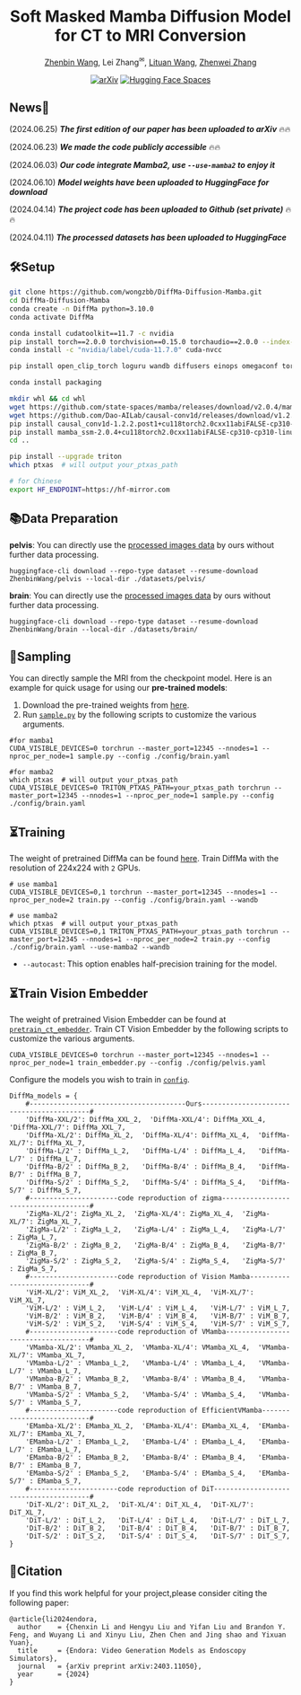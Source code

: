 <div id="top" align="center">

# Soft Masked Mamba Diffusion Model for CT to MRI Conversion
  
  [Zhenbin Wang](https://github.com/wongzbb), Lei Zhang<sup>✉</sup>, [Lituan Wang](https://github.com/LTWangSCU), [Zhenwei Zhang](https://github.com/Zhangzw-99) </br>
  
  [![arXiv](https://img.shields.io/badge/arXiv-2406.15910-b31b1b.svg)](https://arxiv.org/abs/2406.15910)
   [![Hugging Face Spaces](https://img.shields.io/badge/%F0%9F%A4%97%20Hugging%20Face-Spaces-blue)](https://huggingface.co/ZhenbinWang/DiffMa/tree/main)  </br>


</div>

## News🚀
(2024.06.25) ***The first edition of our paper has been uploaded to arXiv*** 🔥🔥

(2024.06.23) ***We made the code publicly accessible*** 🔥🔥

(2024.06.03) ***Our code integrate Mamba2, use `--use-mamba2` to enjoy it***

(2024.06.10) ***Model weights have been uploaded to HuggingFace for download***

(2024.04.14) ***The project code has been uploaded to Github (set private)*** 🔥🔥

(2024.04.11) ***The processed datasets has been uploaded to HuggingFace***


## 🛠Setup

```bash
git clone https://github.com/wongzbb/DiffMa-Diffusion-Mamba.git
cd DiffMa-Diffusion-Mamba
conda create -n DiffMa python=3.10.0
conda activate DiffMa

conda install cudatoolkit==11.7 -c nvidia
pip install torch==2.0.0 torchvision==0.15.0 torchaudio==2.0.0 --index-url https://download.pytorch.org/whl/cu117
conda install -c "nvidia/label/cuda-11.7.0" cuda-nvcc

pip install open_clip_torch loguru wandb diffusers einops omegaconf torchmetrics decord accelerate pytest fvcore chardet yacs termcolor submitit tensorboardX seaborn

conda install packaging

mkdir whl && cd whl
wget https://github.com/state-spaces/mamba/releases/download/v2.0.4/mamba_ssm-2.0.4+cu118torch2.0cxx11abiFALSE-cp310-cp310-linux_x86_64.whl
wget https://github.com/Dao-AILab/causal-conv1d/releases/download/v1.2.2.post1/causal_conv1d-1.2.2.post1+cu118torch2.0cxx11abiFALSE-cp310-cp310-linux_x86_64.whl
pip install causal_conv1d-1.2.2.post1+cu118torch2.0cxx11abiFALSE-cp310-cp310-linux_x86_64.whl
pip install mamba_ssm-2.0.4+cu118torch2.0cxx11abiFALSE-cp310-cp310-linux_x86_64.whl
cd ..

pip install --upgrade triton
which ptxas  # will output your_ptxas_path

# for Chinese
export HF_ENDPOINT=https://hf-mirror.com
```
## 📚Data Preparation
**pelvis**:  You can directly use the [processed images data](https://huggingface.co/datasets/ZhenbinWang/pelvis/tree/main) by ours without further data processing.
```
huggingface-cli download --repo-type dataset --resume-download ZhenbinWang/pelvis --local-dir ./datasets/pelvis/
```
**brain**:   You can directly use the [processed images data](https://huggingface.co/datasets/ZhenbinWang/brain/tree/main) by ours without further data processing.
```
huggingface-cli download --repo-type dataset --resume-download ZhenbinWang/brain --local-dir ./datasets/brain/
```

## 🎇Sampling
You can directly sample the MRI from the checkpoint model. Here is an example for quick usage for using our **pre-trained models**:
1. Download the pre-trained weights from [here](https://huggingface.co/ZhenbinWang/DiffMa/tree/main). 
2. Run [`sample.py`](sample.py) by the following scripts to customize the various arguments.
```
#for mamba1
CUDA_VISIBLE_DEVICES=0 torchrun --master_port=12345 --nnodes=1 --nproc_per_node=1 sample.py --config ./config/brain.yaml

#for mamba2
which ptxas  # will output your_ptxas_path
CUDA_VISIBLE_DEVICES=0 TRITON_PTXAS_PATH=your_ptxas_path torchrun --master_port=12345 --nnodes=1 --nproc_per_node=1 sample.py --config ./config/brain.yaml
```

## ⏳Training
The weight of pretrained DiffMa can be found [here](https://huggingface.co/ZhenbinWang/DiffMa/tree/main).
Train DiffMa with the resolution of 224x224 with `2` GPUs.
```
# use mamba1
CUDA_VISIBLE_DEVICES=0,1 torchrun --master_port=12345 --nnodes=1 --nproc_per_node=2 train.py --config ./config/brain.yaml --wandb

# use mamba2
which ptxas  # will output your_ptxas_path
CUDA_VISIBLE_DEVICES=0,1 TRITON_PTXAS_PATH=your_ptxas_path torchrun --master_port=12345 --nnodes=1 --nproc_per_node=2 train.py --config ./config/brain.yaml --use-mamba2 --wandb
```
- `--autocast`: This option enables half-precision training for the model. 


## ⏳Train Vision Embedder
The weight of pretrained Vision Embedder can be found at [`pretrain_ct_embedder`](pretrain_ct_vision_embedder).
Train CT Vision Embedder by the following scripts to customize the various arguments.
```
CUDA_VISIBLE_DEVICES=0 torchrun --master_port=12345 --nnodes=1 --nproc_per_node=1 train_embedder.py --config ./config/pelvis.yaml
```

Configure the models you wish to train in [`config`](config).
```
DiffMa_models = {
    #---------------------------------------Ours------------------------------------------#
    'DiffMa-XXL/2': DiffMa_XXL_2,  'DiffMa-XXL/4': DiffMa_XXL_4,  'DiffMa-XXL/7': DiffMa_XXL_7,
    'DiffMa-XL/2': DiffMa_XL_2,  'DiffMa-XL/4': DiffMa_XL_4,  'DiffMa-XL/7': DiffMa_XL_7,
    'DiffMa-L/2' : DiffMa_L_2,   'DiffMa-L/4' : DiffMa_L_4,   'DiffMa-L/7' : DiffMa_L_7,
    'DiffMa-B/2' : DiffMa_B_2,   'DiffMa-B/4' : DiffMa_B_4,   'DiffMa-B/7' : DiffMa_B_7,
    'DiffMa-S/2' : DiffMa_S_2,   'DiffMa-S/4' : DiffMa_S_4,   'DiffMa-S/7' : DiffMa_S_7,
    #----------------------code reproduction of zigma-------------------------------------#
    'ZigMa-XL/2': ZigMa_XL_2,  'ZigMa-XL/4': ZigMa_XL_4,  'ZigMa-XL/7': ZigMa_XL_7,
    'ZigMa-L/2' : ZigMa_L_2,   'ZigMa-L/4' : ZigMa_L_4,   'ZigMa-L/7' : ZigMa_L_7,
    'ZigMa-B/2' : ZigMa_B_2,   'ZigMa-B/4' : ZigMa_B_4,   'ZigMa-B/7' : ZigMa_B_7,
    'ZigMa-S/2' : ZigMa_S_2,   'ZigMa-S/4' : ZigMa_S_4,   'ZigMa-S/7' : ZigMa_S_7,
    #----------------------code reproduction of Vision Mamba------------------------------#
    'ViM-XL/2': ViM_XL_2,  'ViM-XL/4': ViM_XL_4,  'ViM-XL/7': ViM_XL_7,
    'ViM-L/2' : ViM_L_2,   'ViM-L/4' : ViM_L_4,   'ViM-L/7' : ViM_L_7,
    'ViM-B/2' : ViM_B_2,   'ViM-B/4' : ViM_B_4,   'ViM-B/7' : ViM_B_7,
    'ViM-S/2' : ViM_S_2,   'ViM-S/4' : ViM_S_4,   'ViM-S/7' : ViM_S_7,
    #----------------------code reproduction of VMamba------------------------------------#
    'VMamba-XL/2': VMamba_XL_2,  'VMamba-XL/4': VMamba_XL_4,  'VMamba-XL/7': VMamba_XL_7,
    'VMamba-L/2' : VMamba_L_2,   'VMamba-L/4' : VMamba_L_4,   'VMamba-L/7' : VMamba_L_7,
    'VMamba-B/2' : VMamba_B_2,   'VMamba-B/4' : VMamba_B_4,   'VMamba-B/7' : VMamba_B_7,
    'VMamba-S/2' : VMamba_S_2,   'VMamba-S/4' : VMamba_S_4,   'VMamba-S/7' : VMamba_S_7,
    #----------------------code reproduction of EfficientVMamba---------------------------#
    'EMamba-XL/2': EMamba_XL_2,  'EMamba-XL/4': EMamba_XL_4,  'EMamba-XL/7': EMamba_XL_7,
    'EMamba-L/2' : EMamba_L_2,   'EMamba-L/4' : EMamba_L_4,   'EMamba-L/7' : EMamba_L_7,
    'EMamba-B/2' : EMamba_B_2,   'EMamba-B/4' : EMamba_B_4,   'EMamba-B/7' : EMamba_B_7,
    'EMamba-S/2' : EMamba_S_2,   'EMamba-S/4' : EMamba_S_4,   'EMamba-S/7' : EMamba_S_7,
    #----------------------code reproduction of DiT---------------------------------------#
    'DiT-XL/2': DiT_XL_2,  'DiT-XL/4': DiT_XL_4,  'DiT-XL/7': DiT_XL_7,
    'DiT-L/2' : DiT_L_2,   'DiT-L/4' : DiT_L_4,   'DiT-L/7' : DiT_L_7,
    'DiT-B/2' : DiT_B_2,   'DiT-B/4' : DiT_B_4,   'DiT-B/7' : DiT_B_7,
    'DiT-S/2' : DiT_S_2,   'DiT-S/4' : DiT_S_4,   'DiT-S/7' : DiT_S_7,
}
```

## 📜Citation
If you find this work helpful for your project,please consider citing the following paper:
```
@article{li2024endora,
  author    = {Chenxin Li and Hengyu Liu and Yifan Liu and Brandon Y. Feng, and Wuyang Li and Xinyu Liu, Zhen Chen and Jing shao and Yixuan Yuan},
  title     = {Endora: Video Generation Models as Endoscopy Simulators},
  journal   = {arXiv preprint arXiv:2403.11050},
  year      = {2024}
}
```